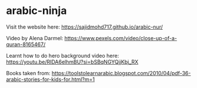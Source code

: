 # arabic-ninja

Visit the website here: https://sajidmohd717.github.io/arabic-nur/

Video by Alena Darmel: https://www.pexels.com/video/close-up-of-a-quran-8165467/

Learnt how to do hero background video here: https://youtu.be/RIDA6elhmBU?si=bSBqNGYQjjKbj_RX

Books taken from: https://toolstolearnarabic.blogspot.com/2010/04/pdf-36-arabic-stories-for-kids-for.html?m=1